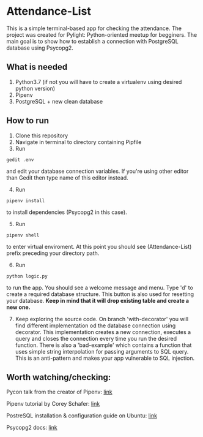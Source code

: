 # Attendance-List

This is a simple terminal-based app for checking the attendance. 
The project was created for Pylight: Python-oriented meetup for begginers.
The main goal is to show how to establish a connection with PostgreSQL database using Psycopg2. 

## What is needed
1. Python3.7 (if not you will have to create a virtualenv using desired python version)
2. Pipenv
3. PostgreSQL + new clean database

## How to run 
1. Clone this repository
2. Navigate in terminal to directory containing Pipfile
3. Run 
```
gedit .env
```
  and edit your database connection variables. If you're using other editor than Gedit then type name of this editor instead.
 
4. Run 
```
pipenv install
```
  to install dependencies (Psycopg2 in this case).

5. Run 
```
pipenv shell
```
  to enter virtual enviroment. At this point you should see (Attendance-List) prefix preceding your directory path.

6. Run
```
python logic.py
```
to run the app. You should see a welcome message and menu. 
Type 'd' to create a required database structure. This button is also used for resetting your database. 
**Keep in mind that it will drop existing table and create a new one.**

7. Keep exploring the source code. On branch 'with-decorator' you will find different implementation od the database connection using decorator. 
This implementation creates a new connection, executes a query and closes the connection every time you run the desired function. There is also
a 'bad-example' which contains a function that uses simple string interpolation for passing arguments to SQL query. This is an anti-pattern 
and makes your app vulnerable to SQL injection.

## Worth watching/checking:

Pycon talk from the creator of Pipenv: [link](https://www.youtube.com/watch?v=GBQAKldqgZs)

Pipenv tutorial by Corey Schafer: [link](https://www.youtube.com/watch?v=zDYL22QNiWk&t=982s)

PostreSQL installation & configuration guide on Ubuntu: [link](https://www.digitalocean.com/community/tutorials/how-to-install-and-use-postgresql-on-ubuntu-18-04)

Psycopg2 docs: [link](http://initd.org/psycopg/docs/usage.html)

